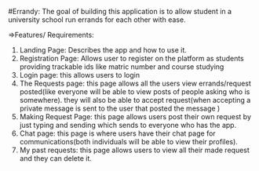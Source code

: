 #Errandy:
The goal of building this application is to allow student in a university school run errands for each other with ease.

=>Features/ Requirements:
1. Landing Page: Describes the app and how to use it.
2. Registration Page: Allows user to register on the platform as students providing trackable ids like matric number and course studying
3. Login page: this allows users to login
4. The Requests page: this page allows all the users view errands/request posted(like everyone will be able to view posts of people asking who is somewhere). they will also be able to accept request(when accepting a private message is sent to the user that posted the message )
5. Making Request Page: this page allows users post their own request by just typing and sending which sends to everyone who has the app.
6. Chat page: this page is where users have their chat page for communications(both individuals will be able to view their profiles).
7. My past requests: this page allows users to view all their made request and they can delete it.
